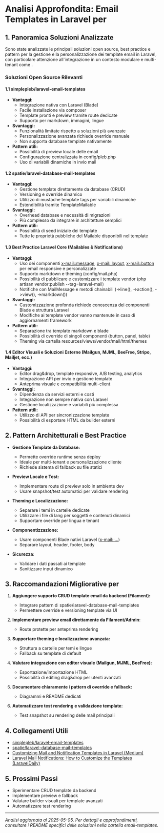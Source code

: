 # Analisi Approfondita: Email Templates in Laravel per <nome progetto>

## 1. Panoramica Soluzioni Analizzate

Sono state analizzate le principali soluzioni open source, best practice e pattern per la gestione e la personalizzazione dei template email in Laravel, con particolare attenzione all'integrazione in un contesto modulare e multi-tenant come <nome progetto>.

### Soluzioni Open Source Rilevanti

#### 1.1 simplepleb/laravel-email-templates
- **Vantaggi:**
  - Integrazione nativa con Laravel (Blade)
  - Facile installazione via composer
  - Template pronti e preview tramite route dedicate
  - Supporto per markdown, immagini, lingue
- **Svantaggi:**
  - Funzionalità limitate rispetto a soluzioni più avanzate
  - Personalizzazione avanzata richiede override manuale
  - Non supporta database template nativamente
- **Pattern utili:**
  - Possibilità di preview locale delle email
  - Configurazione centralizzata in config/pleb.php
  - Uso di variabili dinamiche in invio mail

#### 1.2 spatie/laravel-database-mail-templates
- **Vantaggi:**
  - Gestione template direttamente da database (CRUD)
  - Versioning e override dinamico
  - Utilizzo di mustache template tags per variabili dinamiche
  - Estendibilità tramite TemplateMailable
- **Svantaggi:**
  - Overhead database e necessità di migrazioni
  - Più complesso da integrare in architetture semplici
- **Pattern utili:**
  - Possibilità di seed iniziale dei template
  - Tutte le proprietà pubbliche del Mailable disponibili nel template

#### 1.3 Best Practice Laravel Core (Mailables & Notifications)
- **Vantaggi:**
  - Uso dei componenti <x-mail::message>, <x-mail::layout>, <x-mail::button> per email responsive e personalizzate
  - Supporto markdown e theming (config/mail.php)
  - Possibilità di pubblicare e customizzare i template vendor (php artisan vendor:publish --tag=laravel-mail)
  - Notifiche con MailMessage e metodi chainabili (->line(), ->action(), ->view(), ->markdown())
- **Svantaggi:**
  - Customizzazione profonda richiede conoscenza dei componenti Blade e struttura Laravel
  - Modifiche ai template vendor vanno mantenute in caso di aggiornamenti framework
- **Pattern utili:**
  - Separazione tra template markdown e blade
  - Possibilità di override di singoli componenti (button, panel, table)
  - Theming via cartella resources/views/vendor/mail/html/themes

#### 1.4 Editor Visuali e Soluzioni Esterne (Mailgun, MJML, BeeFree, Stripo, Mailjet, ecc.)
- **Vantaggi:**
  - Editor drag&drop, template responsive, A/B testing, analytics
  - Integrazione API per invio e gestione template
  - Anteprima visuale e compatibilità multi-client
- **Svantaggi:**
  - Dipendenza da servizi esterni e costi
  - Integrazione non sempre nativa con Laravel
  - Gestione localizzazione e variabili più complessa
- **Pattern utili:**
  - Utilizzo di API per sincronizzazione template
  - Possibilità di esportare HTML da builder esterni

## 2. Pattern Architetturali e Best Practice

- **Gestione Template da Database:**
  - Permette override runtime senza deploy
  - Ideale per multi-tenant e personalizzazione cliente
  - Richiede sistema di fallback su file statici

- **Preview Locale e Test:**
  - Implementare route di preview solo in ambiente dev
  - Usare snapshot/test automatici per validare rendering

- **Theming e Localizzazione:**
  - Separare i temi in cartelle dedicate
  - Utilizzare i file di lang per soggetti e contenuti dinamici
  - Supportare override per lingua e tenant

- **Componentizzazione:**
  - Usare componenti Blade nativi Laravel (<x-mail::...>)
  - Separare layout, header, footer, body

- **Sicurezza:**
  - Validare i dati passati ai template
  - Sanitizzare input dinamico

## 3. Raccomandazioni Migliorative per <nome progetto>

1. **Aggiungere supporto CRUD template email da backend (Filament):**
   - Integrare pattern di spatie/laravel-database-mail-templates
   - Permettere override e versioning template via UI

2. **Implementare preview email direttamente da Filament/Admin:**
   - Route protette per anteprima rendering

3. **Supportare theming e localizzazione avanzata:**
   - Struttura a cartelle per temi e lingue
   - Fallback su template di default

4. **Valutare integrazione con editor visuale (Mailgun, MJML, BeeFree):**
   - Esportazione/importazione HTML
   - Possibilità di editing drag&drop per utenti avanzati

5. **Documentare chiaramente i pattern di override e fallback:**
   - Diagrammi e README dedicati

6. **Automatizzare test rendering e validazione template:**
   - Test snapshot su rendering delle mail principali

## 4. Collegamenti Utili

- [simplepleb/laravel-email-templates](https://github.com/simplepleb/laravel-email-templates)
- [spatie/laravel-database-mail-templates](https://github.com/spatie/laravel-database-mail-templates)
- [Customizing Mail and Notification Templates in Laravel (Medium)](https://medium.com/@timothy.withers/customizing-mail-and-notification-templates-in-laravel-4f8c37ce51a)
- [Laravel Mail Notifications: How to Customize the Templates (LaravelDaily)](https://laraveldaily.com/post/mail-notifications-customize-templates)

## 5. Prossimi Passi
- Sperimentare CRUD template da backend
- Implementare preview e fallback
- Valutare builder visuali per template avanzati
- Automatizzare test rendering

---

_Analisi aggiornata al 2025-05-05. Per dettagli e approfondimenti, consultare i README specifici delle soluzioni nella cartella email-templates._

